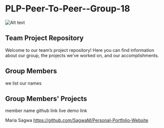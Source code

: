 # PLP-Peer-To-Peer--Group-18
![Alt text](assets/Hackathon-poster.jpg)

## Team Project Repository
Welcome to our team’s project repository! Here you can find information about our group, the projects we’ve worked on, and our accomplishments.

## Group Members

we list our names


## Group Members' Projects

member name 
github link
live demo link

Maria Sagwa
https://github.com/SagwaM/Personal-Portfolio-Website
